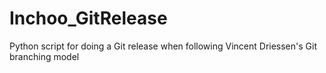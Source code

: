 Inchoo_GitRelease
=================

Python script for doing a Git release when following Vincent Driessen's Git branching model
